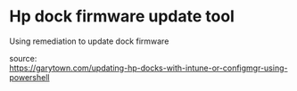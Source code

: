 # Hp dock firmware update tool
Using remediation to update dock firmware

source:\
https://garytown.com/updating-hp-docks-with-intune-or-configmgr-using-powershell